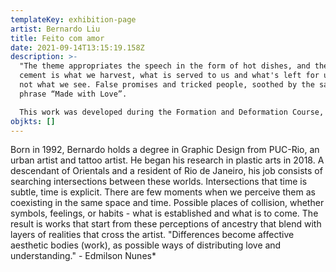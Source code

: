 ```yaml
---
templateKey: exhibition-page
artist: Bernardo Liu
title: Feito com amor
date: 2021-09-14T13:15:19.158Z
description: >-
  "The theme appropriates the speech in the form of hot dishes, and the hardened
  cement is what we harvest, what is served to us and what's left for us, but
  not what we see. False promises and tricked people, soothed by the sarcastic
  phrase “Made with Love”.

  This work was developed during the Formation and Deformation Course, at EAV-Parque Lage. Where we worked during the school term, above questions about transport, food and their crossings."
objkts: []
---
```

Born in 1992, Bernardo holds a degree in Graphic Design from PUC-Rio, an urban artist and tattoo artist. He began his research in plastic arts in 2018. A descendant of Orientals and a resident of Rio de Janeiro, his job consists of searching intersections between these worlds. Intersections that time is subtle, time is explicit. There are few moments when we perceive them as coexisting in the same space and time. Possible places of collision, whether symbols, feelings, or habits - what is established and what is to come. The result is works that start from these perceptions of ancestry that blend with layers of realities that cross the artist. "Differences become affective aesthetic bodies (work), as possible ways of distributing love and understanding." - Edmilson Nunes*